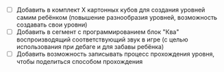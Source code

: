 - [ ] Добавить в комплект X картонных кубов для создания уровней самим ребёнком (повышение разнообразия уровней, возможность создавать свои уровни)
- [ ] Добавить в сегмент с программированием блок "Ква" воспроизводящий соответствующий звук в игре (с целью использования при дебаге и для забавы ребёнка)
- [ ] Добавить возможность записывать процесс прохождения уровня, чтобы поделиться способом прохождения 